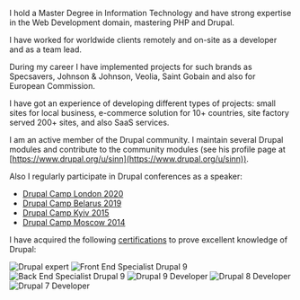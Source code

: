 I hold a Master Degree in Information Technology and have strong expertise in the Web Development domain, mastering PHP and Drupal.

I have worked for worldwide clients remotely and on-site as a developer and as a team lead.

During my career I have implemented projects for such brands as Specsavers, Johnson & Johnson, Veolia, Saint Gobain and also for European Commission.

I have got an experience of developing different types of projects: small sites for local business, e-commerce solution for 10+ countries, site factory served 200+ sites, and also SaaS services. 

I am an active member of the Drupal community. I maintain several Drupal modules and contribute to the community modules (see his profile page at [https://www.drupal.org/u/sinn](https://www.drupal.org/u/sinn)).

Also I regularly participate in Drupal conferences as a speaker:

* [Drupal Camp London 2020](/drupal/memsql/2020/03/31/memsql-presentation.html)
* [Drupal Camp Belarus 2019](/drupal/theme/2019/06/10/component-based-theming.html)
* [Drupal Camp Kyiv 2015](/drupal/modules/2018/02/26/avoid-theft-data.html)
* [Drupal Camp Moscow 2014](/drupal/architecture/2014/12/26/lazy-evaluation.html)

I have acquired the following [certifications](https://certification.acquia.com/user/7902) to prove excellent knowledge of Drupal:

![Drupal expert](https://certification.acquia.com/sites/default/files/images/badges/Drupal%20Expert%20%28Drupal%209%29.png)
![Front End Specialist Drupal 9](https://certification.acquia.com/sites/default/files/images/badges/Front%20End%20Specialist%20%28Drupal%209%29.png)
![Back End Specialist Drupal 9](https://certification.acquia.com/sites/default/files/images/badges/Back%20End%20Specialist%20%28Drupal%209%29.png)
![Drupal 9 Developer](https://certification.acquia.com/sites/default/files/images/badges/Developer%20%28Drupal%209%29_0.png)
![Drupal 8 Developer](https://certification.acquia.com/sites/default/files/images/badges/Developer%20%28Drupal%208%29.png)
![Drupal 7 Developer](https://certification.acquia.com/sites/default/files/images/badges/Developer%20%28Drupal%207%29.png)
